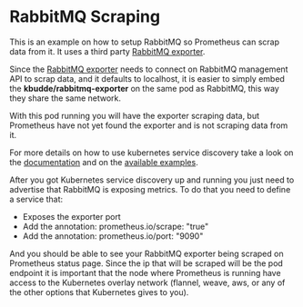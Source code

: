 # RabbitMQ Scraping

This is an example on how to setup RabbitMQ so Prometheus can scrap data from it.
It uses a third party [RabbitMQ exporter](https://github.com/kbudde/rabbitmq_exporter).

Since the [RabbitMQ exporter](https://github.com/kbudde/rabbitmq_exporter) needs to
connect on RabbitMQ management API to scrap data, and it defaults to localhost, it is
easier to simply embed the **kbudde/rabbitmq-exporter** on the same pod as RabbitMQ,
this way they share the same network.

With this pod running you will have the exporter scraping data, but Prometheus have not
yet found the exporter and is not scraping data from it.

For more details on how to use kubernetes service discovery take a look on the 
[documentation](http://prometheus.io/docs/operating/configuration/#kubernetes-sd-configurations-kubernetes_sd_config)
and on the [available examples](./documentation/examples).

After you got Kubernetes service discovery up and running you just need to advertise that RabbitMQ
is exposing metrics. To do that you need to define a service that:

* Exposes the exporter port
* Add the annotation: prometheus.io/scrape: "true"
* Add the annotation: prometheus.io/port: "9090"

And you should be able to see your RabbitMQ exporter being scraped on Prometheus status page.
Since the ip that will be scraped will be the pod endpoint it is important that the node
where Prometheus is running have access to the Kubernetes overlay network
(flannel, weave, aws, or any of the other options that Kubernetes gives to you).

